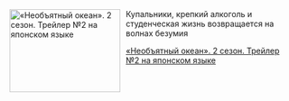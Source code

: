 <!--2025-04-24 23:00:29-->
<div class="yb">
  <div class="rss kino_kino"><a href="https://www.kino-teatr.ru/video/48299/" title="«Необъятный океан». 2 сезон. Трейлер №2 на японском языке"><img src="https://www.kino-teatr.ru/video/9/9/48299/poster.jpg" width="196" height="147" align="left" hspace="5" style="margin: 0px 10px 0px 5px" alt="«Необъятный океан». 2 сезон. Трейлер №2 на японском языке"/></a>Купальники, крепкий алкоголь и студенческая жизнь возвращается на волнах безумия <p class="titl"><a href="https://www.kino-teatr.ru/video/48299/">«Необъятный океан». 2 сезон. Трейлер №2 на японском языке</a></p></div>
</div>
